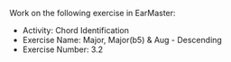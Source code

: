 Work on the following exercise in EarMaster:
- Activity: Chord Identification
- Exercise Name: Major, Major(b5) & Aug - Descending
- Exercise Number: 3.2
